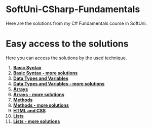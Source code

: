# SoftUni-CSharp-Fundamentals
Here are the solutions from my C# Fundamentals course in SoftUni.

# Easy access to the solutions
Here you can access the solutions by the used technique.

1. [**Basic Syntax**](https://github.com/StanchosCodes/SoftUni-CSharp-Fundamentals/tree/main/Basic%20Syntax)
2. [**Basic Syntax - more solutions**](https://github.com/StanchosCodes/SoftUni-CSharp-Fundamentals/tree/main/Basic%20Syntax%20-%20more%20solutions)
3. [**Data Types and Variables**](https://github.com/StanchosCodes/SoftUni-CSharp-Fundamentals/tree/main/Data%20Types%20and%20Variables)
4. [**Data Types and Variables - more solutions**](https://github.com/StanchosCodes/SoftUni-CSharp-Fundamentals/tree/main/Data%20Types%20and%20Variables%20-%20more%20solutions)
5. [**Arrays**](https://github.com/StanchosCodes/SoftUni-CSharp-Fundamentals/tree/main/Arrays)
6. [**Arrays - more solutions**](https://github.com/StanchosCodes/SoftUni-CSharp-Fundamentals/tree/main/Arrays%20-%20more%20solutions)
7. [**Methods**](https://github.com/StanchosCodes/SoftUni-CSharp-Fundamentals/tree/main/Methods)
8. [**Methods - more solutions**](https://github.com/StanchosCodes/SoftUni-CSharp-Fundamentals/tree/main/Methods%20-%20more%20solutions)
9. [**HTML and CSS**](https://github.com/StanchosCodes/SoftUni-CSharp-Fundamentals/tree/main/HTML%20and%20CSS%20%20project)
10. [**Lists**](https://github.com/StanchosCodes/SoftUni-CSharp-Fundamentals/tree/main/Lists)
11. [**Lists - more solutions**](https://github.com/StanchosCodes/SoftUni-CSharp-Fundamentals/tree/main/Lists%20-%20more%20solutions)
